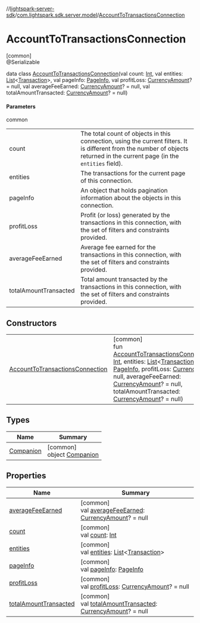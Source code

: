 //[lightspark-server-sdk](../../../index.md)/[com.lightspark.sdk.server.model](../index.md)/[AccountToTransactionsConnection](index.md)

# AccountToTransactionsConnection

[common]\
@Serializable

data class [AccountToTransactionsConnection](index.md)(val count: [Int](https://kotlinlang.org/api/latest/jvm/stdlib/kotlin/-int/index.html), val entities: [List](https://kotlinlang.org/api/latest/jvm/stdlib/kotlin.collections/-list/index.html)&lt;[Transaction](../-transaction/index.md)&gt;, val pageInfo: [PageInfo](../-page-info/index.md), val profitLoss: [CurrencyAmount](../-currency-amount/index.md)? = null, val averageFeeEarned: [CurrencyAmount](../-currency-amount/index.md)? = null, val totalAmountTransacted: [CurrencyAmount](../-currency-amount/index.md)? = null)

#### Parameters

common

| | |
|---|---|
| count | The total count of objects in this connection, using the current filters. It is different from the number of objects returned in the current page (in the `entities` field). |
| entities | The transactions for the current page of this connection. |
| pageInfo | An object that holds pagination information about the objects in this connection. |
| profitLoss | Profit (or loss) generated by the transactions in this connection, with the set of filters and constraints provided. |
| averageFeeEarned | Average fee earned for the transactions in this connection, with the set of filters and constraints provided. |
| totalAmountTransacted | Total amount transacted by the transactions in this connection, with the set of filters and constraints provided. |

## Constructors

| | |
|---|---|
| [AccountToTransactionsConnection](-account-to-transactions-connection.md) | [common]<br>fun [AccountToTransactionsConnection](-account-to-transactions-connection.md)(count: [Int](https://kotlinlang.org/api/latest/jvm/stdlib/kotlin/-int/index.html), entities: [List](https://kotlinlang.org/api/latest/jvm/stdlib/kotlin.collections/-list/index.html)&lt;[Transaction](../-transaction/index.md)&gt;, pageInfo: [PageInfo](../-page-info/index.md), profitLoss: [CurrencyAmount](../-currency-amount/index.md)? = null, averageFeeEarned: [CurrencyAmount](../-currency-amount/index.md)? = null, totalAmountTransacted: [CurrencyAmount](../-currency-amount/index.md)? = null) |

## Types

| Name | Summary |
|---|---|
| [Companion](-companion/index.md) | [common]<br>object [Companion](-companion/index.md) |

## Properties

| Name | Summary |
|---|---|
| [averageFeeEarned](average-fee-earned.md) | [common]<br>val [averageFeeEarned](average-fee-earned.md): [CurrencyAmount](../-currency-amount/index.md)? = null |
| [count](count.md) | [common]<br>val [count](count.md): [Int](https://kotlinlang.org/api/latest/jvm/stdlib/kotlin/-int/index.html) |
| [entities](entities.md) | [common]<br>val [entities](entities.md): [List](https://kotlinlang.org/api/latest/jvm/stdlib/kotlin.collections/-list/index.html)&lt;[Transaction](../-transaction/index.md)&gt; |
| [pageInfo](page-info.md) | [common]<br>val [pageInfo](page-info.md): [PageInfo](../-page-info/index.md) |
| [profitLoss](profit-loss.md) | [common]<br>val [profitLoss](profit-loss.md): [CurrencyAmount](../-currency-amount/index.md)? = null |
| [totalAmountTransacted](total-amount-transacted.md) | [common]<br>val [totalAmountTransacted](total-amount-transacted.md): [CurrencyAmount](../-currency-amount/index.md)? = null |
